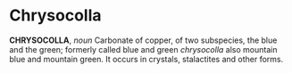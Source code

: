 # Chrysocolla

**CHRYSOCOLLA**, _noun_ Carbonate of copper, of two subspecies, the blue and the green; formerly called blue and green _chrysocolla_ also mountain blue and mountain green. It occurs in crystals, stalactites and other forms.